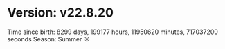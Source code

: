 # Version: v22.8.20
Time since birth: 8299 days, 199177 hours, 11950620 minutes, 717037200 seconds
Season: Summer ☀️
